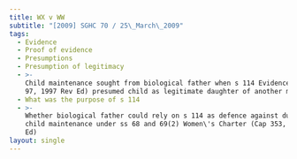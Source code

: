 ```yaml
---
title: WX v WW
subtitle: "[2009] SGHC 70 / 25\_March\_2009"
tags:
  - Evidence
  - Proof of evidence
  - Presumptions
  - Presumption of legitimacy
  - >-
    Child maintenance sought from biological father when s 114 Evidence Act (Cap
    97, 1997 Rev Ed) presumed child as legitimate daughter of another man
  - What was the purpose of s 114
  - >-
    Whether biological father could rely on s 114 as defence against duty to pay
    child maintenance under ss 68 and 69(2) Women\'s Charter (Cap 353, 1997 Rev
    Ed)
layout: single
---
```


